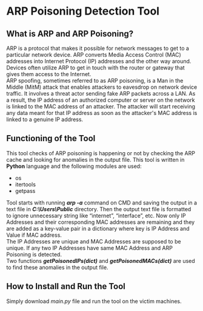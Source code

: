 # ARP Poisoning Detection Tool
## What is ARP and ARP Poisoning?
ARP is a protocol that makes it possible for network messages to get to a particular network device. ARP converts Media Access Control (MAC) addresses into Internet Protocol (IP) addresses and the other way around. Devices often utilize ARP to get in touch with the router or gateway that gives them access to the Internet.  
ARP spoofing, sometimes referred to as ARP poisoning, is a Man in the Middle (MitM) attack that enables attackers to eavesdrop on network device traffic. It involves a threat actor sending fake ARP packets across a LAN. As a result, the IP address of an authorized computer or server on the network is linked to the MAC address of an attacker. The attacker will start receiving any data meant for that IP address as soon as the attacker's MAC address is linked to a genuine IP address.
## Functioning of the Tool
This tool checks of ARP poisoning is happening or not by checking the ARP cache and looking for anomalies in the output file.
This tool is written in **Python** language and the following modules are used:
+ os
+ itertools
+ getpass  
  
Tool starts with running ***arp -a*** command on CMD and saving the output in a text file in ***C:\Users\Public*** directory. Then the output text file is formatted to ignore unnecessary string like “internet”, “interface”, etc. Now only IP Addresses and their corresponding MAC addresses are remaining and they are added as a key-value pair in a dictionary where key is IP Address and Value if MAC address.  
The IP Addresses are unique and MAC Addresses are supposed to be unique. If any two IP Addresses have same MAC Address and ARP Poisoning is detected.  
Two functions ***getPoisonedIPs(dict)*** and ***getPoisonedMACs(dict)*** are used to find these anomalies in the output file.
## How to Install and Run the Tool
Simply download *main.py* file and run the tool on the victim machines.
